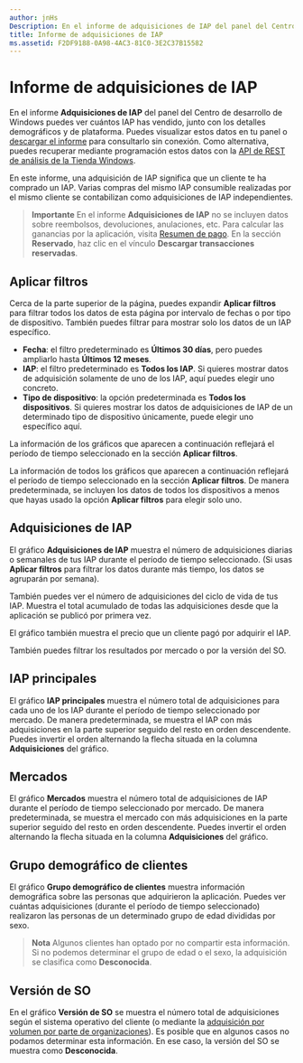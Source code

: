 ```yaml
---
author: jnHs
Description: En el informe de adquisiciones de IAP del panel del Centro de desarrollo de Windows puedes ver cuántos IAP has vendido, junto con los detalles demográficos y de plataforma.
title: Informe de adquisiciones de IAP
ms.assetid: F2DF9188-0A98-4AC3-81C0-3E2C37B15582
---
```


# Informe de adquisiciones de IAP


En el informe **Adquisiciones de IAP** del panel del Centro de desarrollo de Windows puedes ver cuántos IAP has vendido, junto con los detalles demográficos y de plataforma. Puedes visualizar estos datos en tu panel o [descargar el informe](download-analytic-reports.md) para consultarlo sin conexión. Como alternativa, puedes recuperar mediante programación estos datos con la [API de REST de análisis de la Tienda Windows](../monetize/access-analytics-data-using-windows-store-services.md).

En este informe, una adquisición de IAP significa que un cliente te ha comprado un IAP. Varias compras del mismo IAP consumible realizadas por el mismo cliente se contabilizan como adquisiciones de IAP independientes.

> **Importante**  En el informe **Adquisiciones de IAP** no se incluyen datos sobre reembolsos, devoluciones, anulaciones, etc. Para calcular las ganancias por la aplicación, visita [Resumen de pago](payout-summary.md). En la sección **Reservado**, haz clic en el vínculo **Descargar transacciones reservadas**.

## Aplicar filtros


Cerca de la parte superior de la página, puedes expandir **Aplicar filtros** para filtrar todos los datos de esta página por intervalo de fechas o por tipo de dispositivo. También puedes filtrar para mostrar solo los datos de un IAP específico.

-   **Fecha**: el filtro predeterminado es **Últimos 30 días**, pero puedes ampliarlo hasta **Últimos 12 meses**.
-   **IAP**: el filtro predeterminado es **Todos los IAP**. Si quieres mostrar datos de adquisición solamente de uno de los IAP, aquí puedes elegir uno concreto.
-   **Tipo de dispositivo**: la opción predeterminada es **Todos los dispositivos**. Si quieres mostrar los datos de adquisiciones de IAP de un determinado tipo de dispositivo únicamente, puede elegir uno específico aquí.

La información de los gráficos que aparecen a continuación reflejará el período de tiempo seleccionado en la sección **Aplicar filtros**.

La información de todos los gráficos que aparecen a continuación reflejará el período de tiempo seleccionado en la sección **Aplicar filtros**. De manera predeterminada, se incluyen los datos de todos los dispositivos a menos que hayas usado la opción **Aplicar filtros** para elegir solo uno.

## Adquisiciones de IAP


El gráfico **Adquisiciones de IAP** muestra el número de adquisiciones diarias o semanales de tus IAP durante el período de tiempo seleccionado. (Si usas **Aplicar filtros** para filtrar los datos durante más tiempo, los datos se agruparán por semana).

También puedes ver el número de adquisiciones del ciclo de vida de tus IAP. Muestra el total acumulado de todas las adquisiciones desde que la aplicación se publicó por primera vez.

El gráfico también muestra el precio que un cliente pagó por adquirir el IAP.

También puedes filtrar los resultados por mercado o por la versión del SO.

## IAP principales


El gráfico **IAP principales** muestra el número total de adquisiciones para cada uno de los IAP durante el período de tiempo seleccionado por mercado. De manera predeterminada, se muestra el IAP con más adquisiciones en la parte superior seguido del resto en orden descendente. Puedes invertir el orden alternando la flecha situada en la columna **Adquisiciones** del gráfico.

## Mercados


El gráfico **Mercados** muestra el número total de adquisiciones de IAP durante el período de tiempo seleccionado por mercado. De manera predeterminada, se muestra el mercado con más adquisiciones en la parte superior seguido del resto en orden descendente. Puedes invertir el orden alternando la flecha situada en la columna **Adquisiciones** del gráfico.

## Grupo demográfico de clientes


El gráfico **Grupo demográfico de clientes** muestra información demográfica sobre las personas que adquirieron la aplicación. Puedes ver cuántas adquisiciones (durante el período de tiempo seleccionado) realizaron las personas de un determinado grupo de edad divididas por sexo.

> **Nota**  Algunos clientes han optado por no compartir esta información. Si no podemos determinar el grupo de edad o el sexo, la adquisición se clasifica como **Desconocida**.

## Versión de SO


En el gráfico **Versión de SO** se muestra el número total de adquisiciones según el sistema operativo del cliente (o mediante la [adquisición por volumen por parte de organizaciones](organizational-licensing.md)). Es posible que en algunos casos no podamos determinar esta información. En ese caso, la versión del SO se muestra como **Desconocida**.

 

 


<!--HONumber=May16_HO2-->


